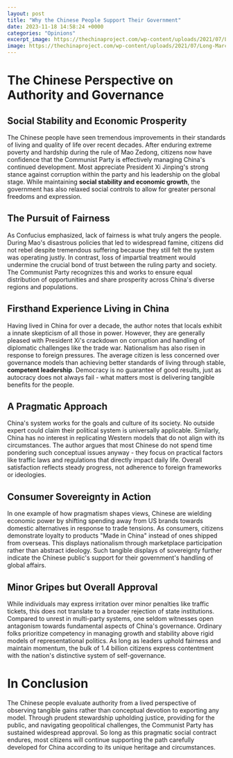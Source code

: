```yaml
---
layout: post
title: "Why the Chinese People Support Their Government"
date: 2023-11-18 14:58:24 +0000
categories: "Opinions"
excerpt_image: https://thechinaproject.com/wp-content/uploads/2021/07/Long-March-The-peak-at-Jiajin-mountain-1536x1152.jpg
image: https://thechinaproject.com/wp-content/uploads/2021/07/Long-March-The-peak-at-Jiajin-mountain-1536x1152.jpg
---
```


# The Chinese Perspective on Authority and Governance
## **Social Stability and Economic Prosperity**
The Chinese people have seen tremendous improvements in their standards of living and quality of life over recent decades. After enduring extreme poverty and hardship during the rule of Mao Zedong, citizens now have confidence that the Communist Party is effectively managing China's continued development. Most appreciate President Xi Jinping's strong stance against corruption within the party and his leadership on the global stage. While maintaining **social stability and economic growth**, the government has also relaxed social controls to allow for greater personal freedoms and expression.
## The Pursuit of Fairness
As Confucius emphasized, lack of fairness is what truly angers the people. During Mao's disastrous policies that led to widespread famine, citizens did not rebel despite tremendous suffering because they still felt the system was operating justly. In contrast, loss of impartial treatment would undermine the crucial bond of trust between the ruling party and society. The Communist Party recognizes this and works to ensure equal distribution of opportunities and share prosperity across China's diverse regions and populations.
## Firsthand Experience Living in China 
Having lived in China for over a decade, the author notes that locals exhibit a innate skepticism of all those in power. However, they are generally pleased with President Xi's crackdown on corruption and handling of diplomatic challenges like the trade war. Nationalism has also risen in response to foreign pressures. The average citizen is less concerned over governance models than achieving better standards of living through stable, **competent leadership**. Democracy is no guarantee of good results, just as autocracy does not always fail - what matters most is delivering tangible benefits for the people.
## A Pragmatic Approach
China's system works for the goals and culture of its society. No outside expert could claim their political system is universally applicable. Similarly, China has no interest in replicating Western models that do not align with its circumstances. The author argues that most Chinese do not spend time pondering such conceptual issues anyway - they focus on practical factors like traffic laws and regulations that directly impact daily life. Overall satisfaction reflects steady progress, not adherence to foreign frameworks or ideologies.
## Consumer Sovereignty in Action 
In one example of how pragmatism shapes views, Chinese are wielding economic power by shifting spending away from US brands towards domestic alternatives in response to trade tensions. As consumers, citizens demonstrate loyalty to products "Made in China" instead of ones shipped from overseas. This displays nationalism through marketplace participation rather than abstract ideology. Such tangible displays of sovereignty further indicate the Chinese public's support for their government's handling of global affairs.
## Minor Gripes but Overall Approval
While individuals may express irritation over minor penalties like traffic tickets, this does not translate to a broader rejection of state institutions. Compared to unrest in multi-party systems, one seldom witnesses open antagonism towards fundamental aspects of China's governance. Ordinary folks prioritize competency in managing growth and stability above rigid models of representational politics. As long as leaders uphold fairness and maintain momentum, the bulk of 1.4 billion citizens express contentment with the nation's distinctive system of self-governance.
# In Conclusion
The Chinese people evaluate authority from a lived perspective of observing tangible gains rather than conceptual devotion to exporting any model. Through prudent stewardship upholding justice, providing for the public, and navigating geopolitical challenges, the Communist Party has sustained widespread approval. So long as this pragmatic social contract endures, most citizens will continue supporting the path carefully developed for China according to its unique heritage and circumstances.